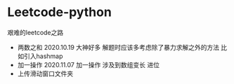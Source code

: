 # Leetcode-python
艰难的leetcode之路
- 两数之和  2020.10.19  大神好多 解题时应该多考虑除了暴力求解之外的方法 比如引入hashmap
- 加一操作  2020.11.07  加一操作 涉及到数组变长 进位 
- 上传滑动窗口文件夹
